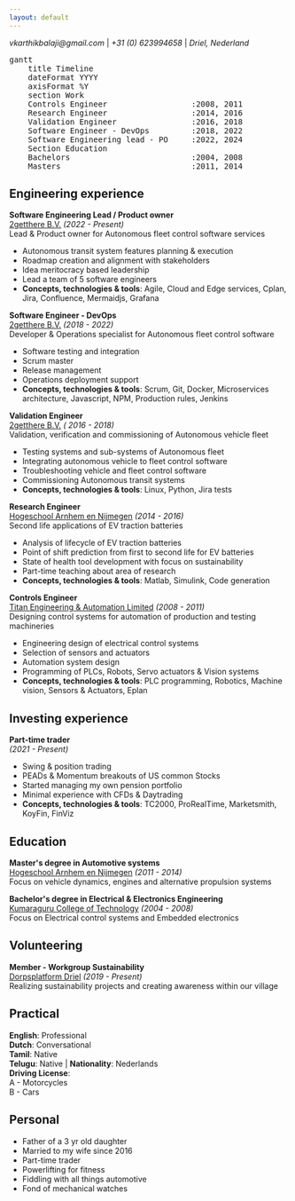 ```yaml
---
layout: default
---
```


_vkarthikbalaji@gmail.com_ | _+31 (0) 623994658_ | _Driel, Nederland_

<pre class="mermaid">
gantt
    title Timeline
    dateFormat YYYY
    axisFormat %Y
    section Work
    Controls Engineer                  :2008, 2011
    Research Engineer                  :2014, 2016
    Validation Engineer                :2016, 2018
    Software Engineer - DevOps         :2018, 2022
    Software Engineering lead - PO     :2022, 2024
    Section Education
    Bachelors                          :2004, 2008
    Masters                            :2011, 2014
</pre>

## Engineering experience

**Software Engineering Lead / Product owner**  <br>
[2getthere B.V.](https://www.2getthere.eu//) _(2022 - Present)_ <br>
Lead & Product owner for Autonomous fleet control software services
- Autonomous transit system features planning & execution
- Roadmap creation and alignment with stakeholders
- Idea meritocracy based leadership
- Lead a team of 5 software engineers
- **Concepts, technologies & tools**: Agile, Cloud and Edge services, Cplan, Jira, Confluence, Mermaidjs, Grafana

**Software Engineer - DevOps** <br>
[2getthere B.V.](https://www.2getthere.eu//) _(2018 - 2022)_ <br>
Developer & Operations specialist for Autonomous fleet control software
- Software testing and integration
- Scrum master
- Release management
- Operations deployment support
- **Concepts, technologies & tools**: Scrum, Git, Docker, Microservices architecture, Javascript, NPM, Production rules, Jenkins

**Validation Engineer** <br>
[2getthere B.V.](https://www.2getthere.eu//) _( 2016 - 2018)_ <br>
Validation, verification and commissioning of Autonomous vehicle fleet
- Testing systems and sub-systems of Autonomous fleet
- Integrating autonomous vehicle to fleet control software
- Troubleshooting vehicle and fleet control software
- Commissioning Autonomous transit systems
- **Concepts, technologies & tools**: Linux, Python, Jira tests

**Research Engineer** <br>
[Hogeschool Arnhem en Nijmegen](https://www.han.nl/onderzoek/lectoraten/lectoraat-han-automotive-research/) _(2014 - 2016)_ <br>
Second life applications of EV traction batteries
- Analysis of lifecycle of EV traction batteries
- Point of shift prediction from first to second life for EV batteries
- State of health tool development with focus on sustainability
- Part-time teaching about area of research
- **Concepts, technologies & tools**: Matlab, Simulink, Code generation

**Controls Engineer** <br>
[Titan Engineering & Automation Limited](https://www.titanteal.com/) _(2008 - 2011)_ <br>
Designing control systems for automation of production and testing machineries
- Engineering design of electrical control systems
- Selection of sensors and actuators
- Automation system design
- Programming of PLCs, Robots, Servo actuators & Vision systems
- **Concepts, technologies & tools**: PLC programming, Robotics, Machine vision, Sensors & Actuators, Eplan

## Investing experience

**Part-time trader** <br>
_(2021 - Present)_ <br>
- Swing & position trading 
- PEADs & Momentum breakouts of US common Stocks
- Started managing my own pension portfolio
- Minimal experience with CFDs & Daytrading
- **Concepts, technologies & tools**: TC2000, ProRealTime, Marketsmith, KoyFin, FinViz

## Education

**Master's degree in Automotive systems** <br>
[Hogeschool Arnhem en Nijmegen](https://www.han.nl/) _(2011 - 2014)_ <br>
Focus on vehicle dynamics, engines and alternative propulsion systems

**Bachelor's degree in Electrical & Electronics Engineering** <br>
[Kumaraguru College of Technology](https://www.kct.ac.in/) _(2004 - 2008)_ <br>
Focus on Electrical control systems and Embedded electronics

## Volunteering

**Member - Workgroup Sustainability** <br>
[Dorpsplatform Driel](https://www.samendriel.nl/category/duurzaam/) _(2019 - Present)_ <br>
Realizing sustainability projects and creating awareness within our village

## Practical

**English**: Professional <br> **Dutch**: Conversational <br> **Tamil**: Native <br> **Telugu**: Native | **Nationality**: Nederlands <br> **Driving License**: <br>A - Motorcycles <br> B - Cars

## Personal 
- Father of a 3 yr old daughter
- Married to my wife since 2016
- Part-time trader
- Powerlifting for fitness
- Fiddling with all things automotive
- Fond of mechanical watches
  
<script type="module">
	import mermaid from 'https://cdn.jsdelivr.net/npm/mermaid@10/dist/mermaid.esm.min.mjs';
	mermaid.initialize({
		startOnLoad: true,
        theme: 'neutral'
	});
</script>


